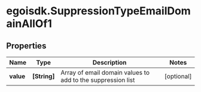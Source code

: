 # egoisdk.SuppressionTypeEmailDomainAllOf1

## Properties

Name | Type | Description | Notes
------------ | ------------- | ------------- | -------------
**value** | **[String]** | Array of email domain values to add to the suppression list | [optional] 


